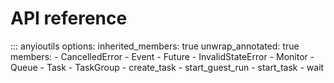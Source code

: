 # API reference

::: anyioutils
    options:
      inherited_members: true
      unwrap_annotated: true
      members:
      - CancelledError
      - Event
      - Future
      - InvalidStateError
      - Monitor
      - Queue
      - Task
      - TaskGroup
      - create_task
      - start_guest_run
      - start_task
      - wait
